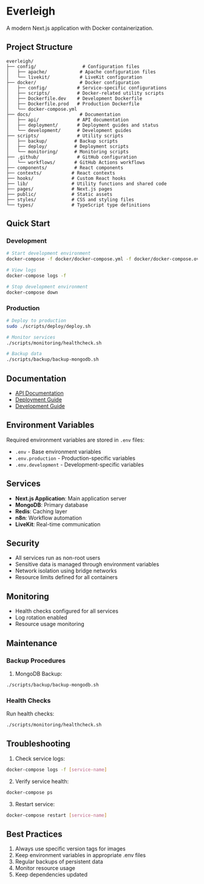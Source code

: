 # Everleigh

A modern Next.js application with Docker containerization.

## Project Structure

```
everleigh/
├── config/                 # Configuration files
│   ├── apache/            # Apache configuration files
│   └── livekit/           # LiveKit configuration
├── docker/                # Docker configuration
│   ├── config/           # Service-specific configurations
│   ├── scripts/          # Docker-related utility scripts
│   ├── Dockerfile.dev    # Development Dockerfile
│   ├── Dockerfile.prod   # Production Dockerfile
│   └── docker-compose.yml
├── docs/                  # Documentation
│   ├── api/              # API documentation
│   ├── deployment/       # Deployment guides and status
│   └── development/      # Development guides
├── scripts/              # Utility scripts
│   ├── backup/          # Backup scripts
│   ├── deploy/          # Deployment scripts
│   └── monitoring/      # Monitoring scripts
├── .github/              # GitHub configuration
│   └── workflows/       # GitHub Actions workflows
├── components/          # React components
├── contexts/           # React contexts
├── hooks/              # Custom React hooks
├── lib/                # Utility functions and shared code
├── pages/              # Next.js pages
├── public/             # Static assets
├── styles/             # CSS and styling files
└── types/              # TypeScript type definitions
```

## Quick Start

### Development

```bash
# Start development environment
docker-compose -f docker/docker-compose.yml -f docker/docker-compose.override.yml up -d

# View logs
docker-compose logs -f

# Stop development environment
docker-compose down
```

### Production

```bash
# Deploy to production
sudo ./scripts/deploy/deploy.sh

# Monitor services
./scripts/monitoring/healthcheck.sh

# Backup data
./scripts/backup/backup-mongodb.sh
```

## Documentation

- [API Documentation](docs/api/API.md)
- [Deployment Guide](docs/deployment/DEPLOYMENT.md)
- [Development Guide](docs/development/DEPENDENCY_MODERNIZATION.md)

## Environment Variables

Required environment variables are stored in `.env` files:
- `.env` - Base environment variables
- `.env.production` - Production-specific variables
- `.env.development` - Development-specific variables

## Services

- **Next.js Application**: Main application server
- **MongoDB**: Primary database
- **Redis**: Caching layer
- **n8n**: Workflow automation
- **LiveKit**: Real-time communication

## Security

- All services run as non-root users
- Sensitive data is managed through environment variables
- Network isolation using bridge networks
- Resource limits defined for all containers

## Monitoring

- Health checks configured for all services
- Log rotation enabled
- Resource usage monitoring

## Maintenance

### Backup Procedures

1. MongoDB Backup:
```bash
./scripts/backup/backup-mongodb.sh
```

### Health Checks

Run health checks:
```bash
./scripts/monitoring/healthcheck.sh
```

## Troubleshooting

1. Check service logs:
```bash
docker-compose logs -f [service-name]
```

2. Verify service health:
```bash
docker-compose ps
```

3. Restart service:
```bash
docker-compose restart [service-name]
```

## Best Practices

1. Always use specific version tags for images
2. Keep environment variables in appropriate .env files
3. Regular backups of persistent data
4. Monitor resource usage
5. Keep dependencies updated 